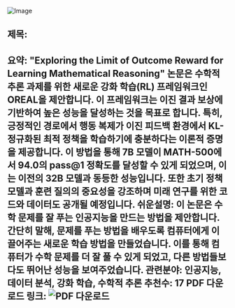 ![Image](https://cdn-thumbnails.huggingface.co/social-thumbnails/papers/2502.06781.png)
## 제목: 
**요약**: "Exploring the Limit of Outcome Reward for Learning Mathematical Reasoning" 논문은 수학적 추론 과제를 위한 새로운 강화 학습(RL) 프레임워크인 OREAL을 제안합니다. 이 프레임워크는 이진 결과 보상에 기반하여 높은 성능을 달성하는 것을 목표로 합니다. 특히, 긍정적인 경로에서 행동 복제가 이진 피드백 환경에서 KL-정규화된 최적 정책을 학습하기에 충분하다는 이론적 증명을 제공합니다. 이 방법을 통해 7B 모델이 MATH-500에서 94.0의 pass@1 정확도를 달성할 수 있게 되었으며, 이는 이전의 32B 모델과 동등한 성능입니다. 또한 초기 정책 모델과 훈련 질의의 중요성을 강조하며 미래 연구를 위한 코드와 데이터도 공개될 예정입니다.
**쉬운설명**: 이 논문은 수학 문제를 잘 푸는 인공지능을 만드는 방법을 제안합니다. 간단히 말해, 문제를 푸는 방법을 배우도록 컴퓨터에게 이끌어주는 새로운 학습 방법을 만들었습니다. 이를 통해 컴퓨터가 수학 문제를 더 잘 풀 수 있게 되었고, 다른 방법들보다도 뛰어난 성능을 보여주었습니다.
**관련분야**: 인공지능, 데이터 분석, 강화 학습, 수학적 추론
**추천수**: 17
**PDF 다운로드 링크**: ![PDF 다운로드](https://arxiv.org/pdf/2502.06781)
---
